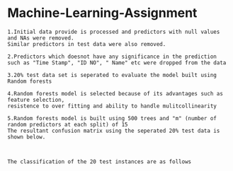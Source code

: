 # Machine-Learning-Assignment

    1.Initial data provide is processed and predictors with null values and NAs were removed. 
    Similar predictors in test data were also removed.
    
    2.Predictors which doesnot have any significance in the prediction such as "Time Stamp", "ID NO", " Name" etc were dropped from the data

    3.20% test data set is seperated to evaluate the model built using Random forests

    4.Random forests model is selected because of its advantages such as feature selection, 
    resistence to over fitting and ability to handle mulitcollinearity
    
    5.Random forests model is built using 500 trees and "m" (number of random predictors at each split) of 15
    The resultant confusion matrix using the seperated 20% test data is shown below.



    The classification of the 20 test instances are as follows




